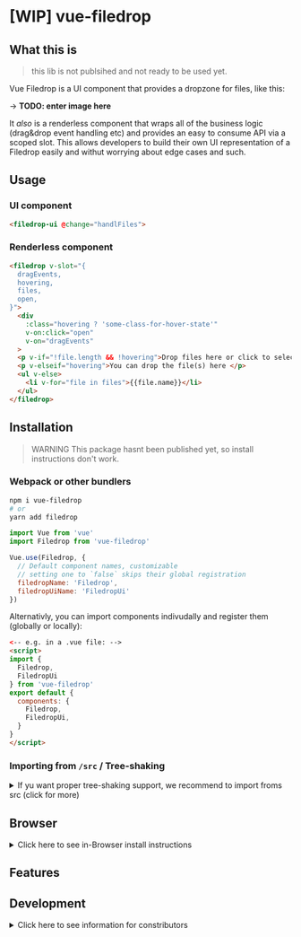 # [WIP] vue-filedrop

<!-- markdownlint-disable MD033 MD025-->

## What this is

> this lib is not publsihed and not ready to be used yet.

Vue Filedrop is a UI component that provides a dropzone for files, like this:

-> **TODO: enter image here**

It *also* is a renderless component that wraps all of the business logic (drag&drop event handling etc) and provides an easy to consume API via a scoped slot. This allows developers to build their own UI representation of a Filedrop easily and withut worrying about edge cases and such.

## Usage

### UI component

```html
<filedrop-ui @change="handlFiles">
```

### Renderless component

```html
<filedrop v-slot="{
  dragEvents,
  hovering,
  files,
  open,
}">
  <div
    :class="hovering ? 'some-class-for-hover-state'"
    v-on:click="open"
    v-on="dragEvents"
  >
  <p v-if="!file.length && !hovering">Drop files here or click to select</p>
  <p v-elseif="hovering">You can drop the file(s) here </p>
  <ul v-else>
    <li v-for="file in files">{{file.name}}</li>
  </ul>
</filedrop>
```

## Installation

> WARNING
> This package hasnt been published yet, so install instructions don't work.

### Webpack or other bundlers

```bash
npm i vue-filedrop
# or
yarn add filedrop
```

```javascript
import Vue from 'vue'
import Filedrop from 'vue-filedrop'

Vue.use(Filedrop, {
  // Default component names, customizable
  // setting one to `false` skips their global registration
  filedropName: 'Filedrop',
  filedropUiName: 'FiledropUi'
})
```

Alternativly, you can import components indivudally and register them (globally or locally):

```html
<-- e.g. in a .vue file: -->
<script>
import {
  Filedrop,
  FiledropUi
} from 'vue-filedrop'
export default {
  components: {
    Filedrop,
    FiledropUi,
  }
}
</script>
```

### Importing from `/src` / Tree-shaking

<details>
  <summary>If yu want proper tree-shaking support, we recommend to import froms src (click for more)</summary>

  ```javascript
  import Vue from 'vue'
  import Filedrop from 'vue-filedrop/src/index'
  Vue.use(Filedrop)
  ```

  However, in most setups this requires some adjustment of the (webpack) build setup as content of `/node_modules` is usually ignored by babel-loader configs.

  Vue CLI projects offer the [transpileDependencies](https://cli.vuejs.org/config/#transpiledependencies) to do this quick&easy:

  ```javascript
  // vue.config.js
  module.exports = {
    transpileDependencies: ['vue-filedrop']
  }
  ```

</details>

## Browser

<details>
  <summary>Click here to see in-Browser install instructions</summary>

```html
<script src="https://unpkg.com/vue/dist/vue.js"></script>
<script src="https://unpkg.com/vue-filedrop"></script>
```

In the browser, the plugin will automatically register the components globally

</details>

## Features

## Development

<details>
  <summary>Click here to see information for constributors</summary>

### Project setup

```bash
yarn install
```

### Compiles and hot-reloads for development

```bash
yarn run serve
```

### Compiles and minifies for production

```bash
yarn run build
```

### Lints and fixes files

```bash
yarn run lint
```

### Run all tests

```bash
yarn run test
```

### Run your unit tests

```bash
yarn run test:unit
```

### Customize configuration

This project is based on Vue CLI, see  its [Configuration Reference](https://cli.vuejs.org/config/) for further info.
</details>